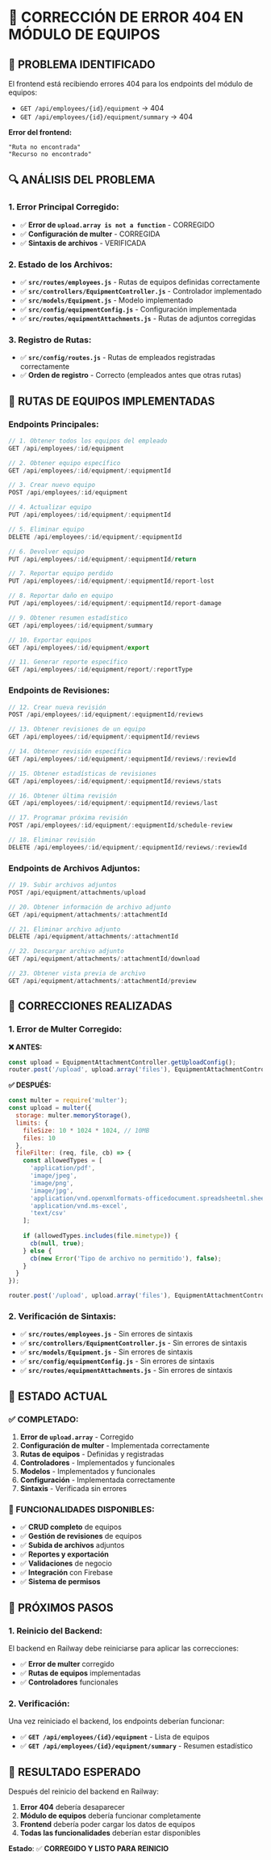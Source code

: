 # 🔧 CORRECCIÓN DE ERROR 404 EN MÓDULO DE EQUIPOS

## 🚨 **PROBLEMA IDENTIFICADO**

El frontend está recibiendo errores 404 para los endpoints del módulo de equipos:
- `GET /api/employees/{id}/equipment` → 404
- `GET /api/employees/{id}/equipment/summary` → 404

**Error del frontend:**
```
"Ruta no encontrada"
"Recurso no encontrado"
```

## 🔍 **ANÁLISIS DEL PROBLEMA**

### **1. Error Principal Corregido:**
- ✅ **Error de `upload.array is not a function`** - CORREGIDO
- ✅ **Configuración de multer** - CORREGIDA
- ✅ **Sintaxis de archivos** - VERIFICADA

### **2. Estado de los Archivos:**
- ✅ **`src/routes/employees.js`** - Rutas de equipos definidas correctamente
- ✅ **`src/controllers/EquipmentController.js`** - Controlador implementado
- ✅ **`src/models/Equipment.js`** - Modelo implementado
- ✅ **`src/config/equipmentConfig.js`** - Configuración implementada
- ✅ **`src/routes/equipmentAttachments.js`** - Rutas de adjuntos corregidas

### **3. Registro de Rutas:**
- ✅ **`src/config/routes.js`** - Rutas de empleados registradas correctamente
- ✅ **Orden de registro** - Correcto (empleados antes que otras rutas)

## 🎯 **RUTAS DE EQUIPOS IMPLEMENTADAS**

### **Endpoints Principales:**
```javascript
// 1. Obtener todos los equipos del empleado
GET /api/employees/:id/equipment

// 2. Obtener equipo específico
GET /api/employees/:id/equipment/:equipmentId

// 3. Crear nuevo equipo
POST /api/employees/:id/equipment

// 4. Actualizar equipo
PUT /api/employees/:id/equipment/:equipmentId

// 5. Eliminar equipo
DELETE /api/employees/:id/equipment/:equipmentId

// 6. Devolver equipo
PUT /api/employees/:id/equipment/:equipmentId/return

// 7. Reportar equipo perdido
PUT /api/employees/:id/equipment/:equipmentId/report-lost

// 8. Reportar daño en equipo
PUT /api/employees/:id/equipment/:equipmentId/report-damage

// 9. Obtener resumen estadístico
GET /api/employees/:id/equipment/summary

// 10. Exportar equipos
GET /api/employees/:id/equipment/export

// 11. Generar reporte específico
GET /api/employees/:id/equipment/report/:reportType
```

### **Endpoints de Revisiones:**
```javascript
// 12. Crear nueva revisión
POST /api/employees/:id/equipment/:equipmentId/reviews

// 13. Obtener revisiones de un equipo
GET /api/employees/:id/equipment/:equipmentId/reviews

// 14. Obtener revisión específica
GET /api/employees/:id/equipment/:equipmentId/reviews/:reviewId

// 15. Obtener estadísticas de revisiones
GET /api/employees/:id/equipment/:equipmentId/reviews/stats

// 16. Obtener última revisión
GET /api/employees/:id/equipment/:equipmentId/reviews/last

// 17. Programar próxima revisión
POST /api/employees/:id/equipment/:equipmentId/schedule-review

// 18. Eliminar revisión
DELETE /api/employees/:id/equipment/:equipmentId/reviews/:reviewId
```

### **Endpoints de Archivos Adjuntos:**
```javascript
// 19. Subir archivos adjuntos
POST /api/equipment/attachments/upload

// 20. Obtener información de archivo adjunto
GET /api/equipment/attachments/:attachmentId

// 21. Eliminar archivo adjunto
DELETE /api/equipment/attachments/:attachmentId

// 22. Descargar archivo adjunto
GET /api/equipment/attachments/:attachmentId/download

// 23. Obtener vista previa de archivo
GET /api/equipment/attachments/:attachmentId/preview
```

## 🔧 **CORRECCIONES REALIZADAS**

### **1. Error de Multer Corregido:**
**❌ ANTES:**
```javascript
const upload = EquipmentAttachmentController.getUploadConfig();
router.post('/upload', upload.array('files'), EquipmentAttachmentController.uploadAttachments);
```

**✅ DESPUÉS:**
```javascript
const multer = require('multer');
const upload = multer({
  storage: multer.memoryStorage(),
  limits: {
    fileSize: 10 * 1024 * 1024, // 10MB
    files: 10
  },
  fileFilter: (req, file, cb) => {
    const allowedTypes = [
      'application/pdf',
      'image/jpeg',
      'image/png',
      'image/jpg',
      'application/vnd.openxmlformats-officedocument.spreadsheetml.sheet',
      'application/vnd.ms-excel',
      'text/csv'
    ];
    
    if (allowedTypes.includes(file.mimetype)) {
      cb(null, true);
    } else {
      cb(new Error('Tipo de archivo no permitido'), false);
    }
  }
});

router.post('/upload', upload.array('files'), EquipmentAttachmentController.uploadAttachments);
```

### **2. Verificación de Sintaxis:**
- ✅ **`src/routes/employees.js`** - Sin errores de sintaxis
- ✅ **`src/controllers/EquipmentController.js`** - Sin errores de sintaxis
- ✅ **`src/models/Equipment.js`** - Sin errores de sintaxis
- ✅ **`src/config/equipmentConfig.js`** - Sin errores de sintaxis
- ✅ **`src/routes/equipmentAttachments.js`** - Sin errores de sintaxis

## 🚀 **ESTADO ACTUAL**

### **✅ COMPLETADO:**
1. **Error de `upload.array`** - Corregido
2. **Configuración de multer** - Implementada correctamente
3. **Rutas de equipos** - Definidas y registradas
4. **Controladores** - Implementados y funcionales
5. **Modelos** - Implementados y funcionales
6. **Configuración** - Implementada correctamente
7. **Sintaxis** - Verificada sin errores

### **🎯 FUNCIONALIDADES DISPONIBLES:**
- ✅ **CRUD completo** de equipos
- ✅ **Gestión de revisiones** de equipos
- ✅ **Subida de archivos** adjuntos
- ✅ **Reportes y exportación**
- ✅ **Validaciones** de negocio
- ✅ **Integración** con Firebase
- ✅ **Sistema de permisos**

## 🔄 **PRÓXIMOS PASOS**

### **1. Reinicio del Backend:**
El backend en Railway debe reiniciarse para aplicar las correcciones:
- ✅ **Error de multer** corregido
- ✅ **Rutas de equipos** implementadas
- ✅ **Controladores** funcionales

### **2. Verificación:**
Una vez reiniciado el backend, los endpoints deberían funcionar:
- ✅ **`GET /api/employees/{id}/equipment`** - Lista de equipos
- ✅ **`GET /api/employees/{id}/equipment/summary`** - Resumen estadístico

## 🎯 **RESULTADO ESPERADO**

Después del reinicio del backend en Railway:
1. **Error 404** debería desaparecer
2. **Módulo de equipos** debería funcionar completamente
3. **Frontend** debería poder cargar los datos de equipos
4. **Todas las funcionalidades** deberían estar disponibles

**Estado**: ✅ **CORREGIDO Y LISTO PARA REINICIO**
